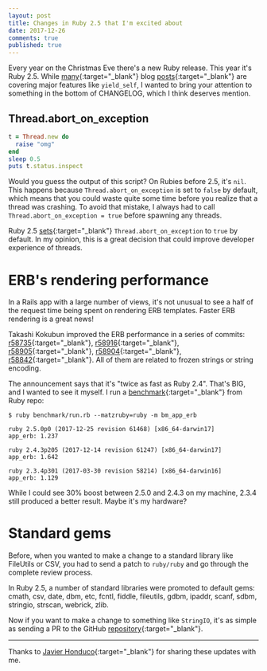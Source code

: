```yaml
---
layout: post
title: Changes in Ruby 2.5 that I'm excited about
date: 2017-12-26
comments: true
published: true
---
```


Every year on the Christmas Eve there's a new Ruby release. This year it's Ruby 2.5. While [many](https://tom-lord.github.io/10-More-New-Features-In-Ruby-2.5/){:target="_blank"} blog [posts](http://blog.bigbinary.com/2017/12/12/ruby-2-5-added-yield_self.html){:target="_blank"} are covering major features like `yield_self`, I wanted to bring your attention to something in the bottom of CHANGELOG, which I think deserves mention.

## Thread.abort_on_exception

```ruby
t = Thread.new do
  raise "omg"
end
sleep 0.5
puts t.status.inspect
```

Would you guess the output of this script? On Rubies before 2.5, it's `nil`. This happens because `Thread.abort_on_exception` is set to `false` by default, which means that you could waste quite some time before you realize that a thread was crashing. To avoid that mistake, I always had to call `Thread.abort_on_exception = true` before spawning any threads.

Ruby 2.5 [sets](https://bugs.ruby-lang.org/issues/14143){:target="_blank"} `Thread.abort_on_exception` to `true` by default. In my opinion, this is a great decision that could improve developer experience of threads.

# ERB's rendering performance

In a Rails app with a large number of views, it's not unusual to see a half of the request time being spent on rendering ERB templates. Faster ERB rendering is a great news!

Takashi Kokubun improved the ERB performance in a series of commits: [r58735](https://bugs.ruby-lang.org/projects/ruby-trunk/repository/revisions/58735){:target="_blank"}, [r58916](https://bugs.ruby-lang.org/projects/ruby-trunk/repository/revisions/58916){:target="_blank"}, [r58905](https://bugs.ruby-lang.org/projects/ruby-trunk/repository/revisions/58905){:target="_blank"}, [r58904](https://bugs.ruby-lang.org/projects/ruby-trunk/repository/revisions/58904){:target="_blank"}, [r58842](https://bugs.ruby-lang.org/projects/ruby-trunk/repository/revisions/58842){:target="_blank"}. All of them are related to frozen strings or string encoding.

The announcement says that it's "twice as fast as Ruby 2.4". That's BIG, and I wanted to see it myself. I run a [benchmark](https://github.com/ruby/ruby/blob/65d3461e95246ba710a79ea8f6fcf145f872f304/benchmark/bm_app_erb.rb){:target="_blank"} from Ruby repo:

```
$ ruby benchmark/run.rb --matzruby=ruby -m bm_app_erb
```

```
ruby 2.5.0p0 (2017-12-25 revision 61468) [x86_64-darwin17]
app_erb: 1.237

ruby 2.4.3p205 (2017-12-14 revision 61247) [x86_64-darwin17]
app_erb: 1.642

ruby 2.3.4p301 (2017-03-30 revision 58214) [x86_64-darwin16]
app_erb: 1.129
```

While I could see 30% boost between 2.5.0 and 2.4.3 on my machine, 2.3.4 still produced a better result. Maybe it's my hardware?

# Standard gems

Before, when you wanted to make a change to a standard library like FileUtils or CSV, you had to send a patch to `ruby/ruby` and go through the complete review process.

In Ruby 2.5, a number of standard libraries were promoted to default gems: cmath, csv, date, dbm, etc, fcntl, fiddle, fileutils, gdbm, ipaddr, scanf, sdbm, stringio, strscan, webrick, zlib.

Now if you want to make a change to something like `StringIO`, it's as simple as sending a PR to the GitHub [repository](https://github.com/ruby/stringio){:target="_blank"}.

***

Thanks to [Javier Honduco](https://twitter.com/javierhonduco){:target="_blank"} for sharing these updates with me.
